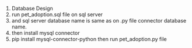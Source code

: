 1. Database Design
2. run pet_adoption.sql file on sql server
3. and sql server database name is same as on .py file connector database name.
4. then install mysql connector
5.   pip install mysql-connector-python
then run pet_adoption.py file 
